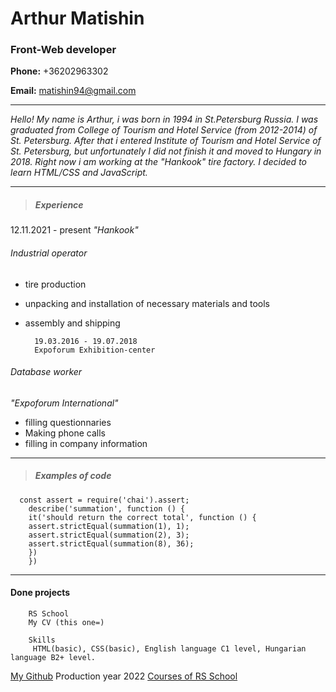 # Arthur Matishin

### Front-Web developer

**Phone:** +36202963302

**Email:** matishin94@gmail.com

___
*Hello!
My name is Arthur, i was born in 1994 in St.Petersburg Russia.
        I was graduated from College of Tourism and Hotel Service (from 2012-2014) of St. Petersburg.
        After that i entered Institute of Tourism and Hotel Service of St. Petersburg,
        but unfortunately I did not finish it and moved to Hungary in 2018.
        Right now i am working at the "Hankook" tire factory.
        I decided to learn HTML/CSS and JavaScript.*
___
>##### Experience
12.11.2021 - present
*"Hankook"*
###### Industrial operator

* tire production
* unpacking and installation of necessary materials and tools
* assembly and shipping

        19.03.2016 - 19.07.2018
        Expoforum Exhibition-center

###### Database worker
*"Expoforum International"*
* filling questionnaries
* Making phone calls
* filling in company information
___
>##### Examples of code
      const assert = require('chai').assert;
        describe('summation', function () {
        it('should return the correct total', function () {
        assert.strictEqual(summation(1), 1);
        assert.strictEqual(summation(2), 3);
        assert.strictEqual(summation(8), 36);
        })
        })
___
#### Done projects

        RS School
        My CV (this one=)

        Skills
         HTML(basic), CSS(basic), English language C1 level, Hungarian language B2+ level.

[My Github](https://github.com/Matyisin94)
Production year 2022
[Courses of RS School](https://rs.school/js/)

